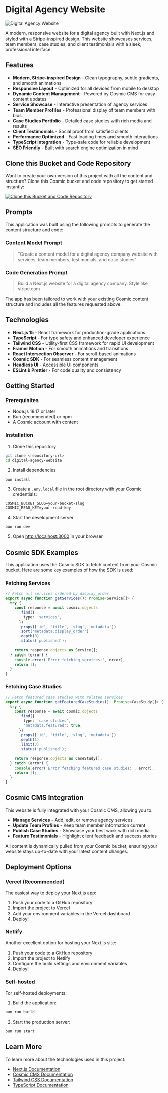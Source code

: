 # Digital Agency Website

![Digital Agency Website](https://imgix.cosmicjs.com/939a3a20-7d71-11f0-8dcc-651091f6a7c0-photo-1460925895917-afdab827c52f-1755658720868.jpg?w=1200&h=300&fit=crop&auto=format,compress)

A modern, responsive website for a digital agency built with Next.js and styled with a Stripe-inspired design. This website showcases services, team members, case studies, and client testimonials with a sleek, professional interface.

## Features

- **Modern, Stripe-inspired Design** - Clean typography, subtle gradients, and smooth animations
- **Responsive Layout** - Optimized for all devices from mobile to desktop
- **Dynamic Content Management** - Powered by Cosmic CMS for easy content updates
- **Service Showcase** - Interactive presentation of agency services
- **Team Member Profiles** - Professional display of team members with bios
- **Case Studies Portfolio** - Detailed case studies with rich media and results
- **Client Testimonials** - Social proof from satisfied clients
- **Performance Optimized** - Fast loading times and smooth interactions
- **TypeScript Integration** - Type-safe code for reliable development
- **SEO Friendly** - Built with search engine optimization in mind

## Clone this Bucket and Code Repository

Want to create your own version of this project with all the content and structure? Clone this Cosmic bucket and code repository to get started instantly:

[![Clone this Bucket and Code Repository](https://img.shields.io/badge/Clone%20this%20Bucket-29abe2?style=for-the-badge&logo=cosmic&logoColor=white)](https://app.cosmic-staging.com/projects/new?clone_bucket=68a538ec06b0460f30fe6568&clone_repository=68a53c3f06b0460f30fe6586)

## Prompts

This application was built using the following prompts to generate the content structure and code:

### Content Model Prompt

> "Create a content model for a digital agency company website with services, team members, testimonials, and case studies"

### Code Generation Prompt

> Build a Next.js website for a digital agency company. Style like stripe.com

The app has been tailored to work with your existing Cosmic content structure and includes all the features requested above.

## Technologies

- **Next.js 15** - React framework for production-grade applications
- **TypeScript** - For type safety and enhanced developer experience
- **Tailwind CSS** - Utility-first CSS framework for rapid UI development
- **Framer Motion** - For smooth animations and transitions
- **React Intersection Observer** - For scroll-based animations
- **Cosmic SDK** - For seamless content management
- **Headless UI** - Accessible UI components
- **ESLint & Prettier** - For code quality and consistency

## Getting Started

### Prerequisites

- Node.js 18.17 or later
- Bun (recommended) or npm
- A Cosmic account with content

### Installation

1. Clone this repository
```bash
git clone <repository-url>
cd digital-agency-website
```

2. Install dependencies
```bash
bun install
```

3. Create a `.env.local` file in the root directory with your Cosmic credentials:
```
COSMIC_BUCKET_SLUG=your-bucket-slug
COSMIC_READ_KEY=your-read-key
```

4. Start the development server
```bash
bun run dev
```

5. Open [http://localhost:3000](http://localhost:3000) in your browser

## Cosmic SDK Examples

This application uses the Cosmic SDK to fetch content from your Cosmic bucket. Here are some key examples of how the SDK is used:

### Fetching Services

```typescript
// Fetch all services ordered by display_order
export async function getServices(): Promise<Service[]> {
  try {
    const response = await cosmic.objects
      .find({
        type: 'services',
      })
      .props(['id', 'title', 'slug', 'metadata'])
      .sort('metadata.display_order')
      .depth(0)
      .status('published');
    
    return response.objects as Service[];
  } catch (error) {
    console.error('Error fetching services:', error);
    return [];
  }
}
```

### Fetching Case Studies

```typescript
// Fetch featured case studies with related services
export async function getFeaturedCaseStudies(): Promise<CaseStudy[]> {
  try {
    const response = await cosmic.objects
      .find({
        type: 'case-studies',
        'metadata.featured': true,
      })
      .props(['id', 'title', 'slug', 'metadata'])
      .depth(1)
      .limit(3)
      .status('published');
    
    return response.objects as CaseStudy[];
  } catch (error) {
    console.error('Error fetching featured case studies:', error);
    return [];
  }
}
```

## Cosmic CMS Integration

This website is fully integrated with your Cosmic CMS, allowing you to:

- **Manage Services** - Add, edit, or remove agency services
- **Update Team Profiles** - Keep team member information current
- **Publish Case Studies** - Showcase your best work with rich media
- **Feature Testimonials** - Highlight client feedback and success stories

All content is dynamically pulled from your Cosmic bucket, ensuring your website stays up-to-date with your latest content changes.

## Deployment Options

### Vercel (Recommended)

The easiest way to deploy your Next.js app:

1. Push your code to a GitHub repository
2. Import the project to Vercel
3. Add your environment variables in the Vercel dashboard
4. Deploy!

### Netlify

Another excellent option for hosting your Next.js site:

1. Push your code to a GitHub repository
2. Import the project to Netlify
3. Configure the build settings and environment variables
4. Deploy!

### Self-hosted

For self-hosted deployments:

1. Build the application:
```bash
bun run build
```

2. Start the production server:
```bash
bun run start
```

## Learn More

To learn more about the technologies used in this project:

- [Next.js Documentation](https://nextjs.org/docs)
- [Cosmic CMS Documentation](https://www.cosmicjs.com/docs)
- [Tailwind CSS Documentation](https://tailwindcss.com/docs)
- [TypeScript Documentation](https://www.typescriptlang.org/docs)
<!-- README_END -->